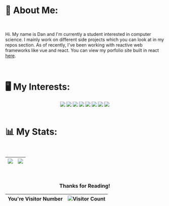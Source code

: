 <h1>
  <b>🙂 About Me:</b>
</h1>

<br>

<p>
Hi. My name is Dan and I'm currently a student interested in computer science. I mainly work on different side projects which you can look at in my repos section. As of recently, I've been working with reactive web frameworks like vue and react. You can view my porfolio site built in react <a href="https://www.dmccarthy.org">here</a>.  
</p>

<br />

<h1>
  <b>🖥️ My Interests:</b>
</h1>

<div align="center">
  <img src="https://img.shields.io/badge/JavaScript-F7DF1E?style=for-the-badge&logo=javascript&logoColor=black">
  <img src="https://img.shields.io/badge/HTML5-E34F26?style=for-the-badge&logo=html5&logoColor=white">
  <img src="https://img.shields.io/badge/CSS3-1572B6?style=for-the-badge&logo=css3&logoColor=white">
  <img src="https://img.shields.io/badge/Sass-C69?logo=sass&logoColor=fff&style=for-the-badge">
  <img src="https://img.shields.io/badge/Vue.js-4FC08D?logo=vuedotjs&logoColor=fff&style=for-the-badge">
  <img src="https://img.shields.io/badge/React-61DAFB?logo=react&logoColor=000&style=for-the-badge">
  <img src="https://img.shields.io/badge/Gatsby-639?logo=gatsby&logoColor=fff&style=for-the-badge">
  <img src="https://img.shields.io/badge/GraphQL-E10098?logo=graphql&logoColor=fff&style=for-the-badge">
</div>

<br />

<h1>
  <b>📊 My Stats:</b>
</h1>

<br/>

<div align="center">
  
| <a href="https://github.com/dmccrthy"><img align="center" src="https://github-readme-stats.vercel.app/api?username=dmccrthy&show_icons=true&hide_border=true&include_all_commits=true" /></a> | <a href="https://github.com/dmccrthy"><img align="center" src="https://github-readme-stats.vercel.app/api/top-langs/?username=dmccrthy&layout=compact&langs_count=10&hide_border=true" /></a> |
| ------------- | ------------- |

</div>

<br />

<div align="center">

<h3>
  <b>Thanks for Reading!</b>
</h3>

| You're Visitor Number | ![Visitor Count](https://profile-counter.glitch.me/dmccrthy/count.svg) | 
| ------- | ------ |
  
</div>


<!---
dmccrthy/dmccrthy is a ✨ special ✨ repository because its `README.md` (this file) appears on your GitHub profile.
You can click the Preview link to take a look at your changes.
--->

